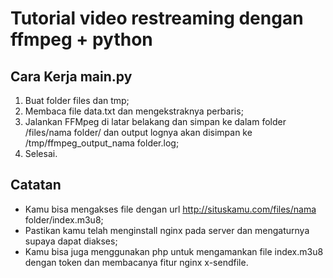 # Tutorial video restreaming dengan ffmpeg + python
## Cara Kerja main.py
1. Buat folder files dan tmp;
2. Membaca file data.txt dan mengekstraknya perbaris;
3. Jalankan FFMpeg di latar belakang dan simpan ke dalam folder /files/nama folder/ dan output lognya akan disimpan ke /tmp/ffmpeg_output_nama folder.log;
4. Selesai.

Catatan
---
- Kamu bisa mengakses file dengan url http://situskamu.com/files/nama folder/index.m3u8;
- Pastikan kamu telah menginstall nginx pada server dan mengaturnya supaya dapat diakses;
- Kamu bisa juga menggunakan php untuk mengamankan file index.m3u8 dengan token dan membacanya fitur nginx x-sendfile.
